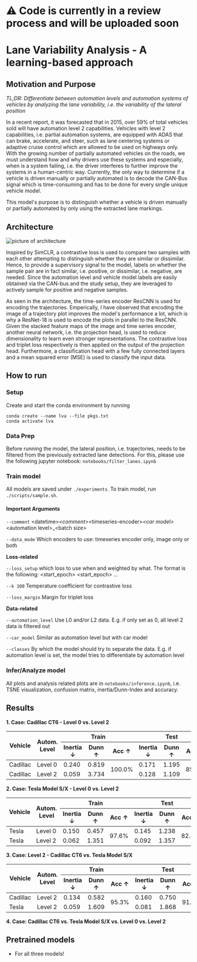 # ⚠️ Code is currently in a review process and will be uploaded soon

# Lane Variability Analysis - A learning-based approach

## Motivation and Purpose

*TL;DR: Differentiate between automation levels and automation systems of vehicles by analyzing the lane variability, i.e. the variability of the lateral position*

In a recent report, it was forecasted that in 2015, over 59\% of total vehicles sold will have automation level 2 capabilities. Vehicles with level 2 capabilities, i.e. partial automation systems, are equipped with ADAS that can brake, accelerate, and steer, such as lane centering systems or adaptive cruise control which are allowed to be used on highways only. With the growing number of partially automated vehicles on the roads, we must understand how and why drivers use these systems and especially, when is a system failing, i.e. the driver interferes to further improve the systems in a human-centric way. Currently, the only way to determine if a vehicle is driven manually or partially automated is to decode the CAN-Bus signal which is time-consuming and has to be done for every single unique vehicle model.

This model's purpose is to distinguish whether a vehicle is driven manually or partially automated by only using the extracted lane markings.

## Architecture
![picture of architecture](assets/lva-architecture.jpg)

Inspired by SimCLR, a contrastive loss is used to compare two samples with each other attempting to distinguish whether they are similar or dissimilar. Hence, to provide a supervisory signal to the model, labels on whether the sample pair are in fact similar, i.e. positive, or dissimilar, i.e. negative, are needed. Since the automation level and vehicle model labels are easily obtained via the CAN-bus and the study setup, they are leveraged to actively sample for positive and negative samples.

As seen in the architecture, the time-series encoder ResCNN is used for encoding the trajectories. Emperically, I have observed that encoding the image of a trajectory plot improves the model's performance a lot, which is why a ResNet-18 is used to encode the plots in parallel to the ResCNN. Given the stacked feature maps of the image and time series encoder, another neural network, i.e. the projection head, is used to reduce dimensionality to learn even stronger representations. The contrastive loss and triplet loss respectively is then applied on the output of the projection head. Furthermore, a classification head with a few fully connected layers and a mean squared error (MSE) is used to classify the input data.

## How to run

### Setup

Create and start the conda environment by running

```
conda create --name lva --file pkgs.txt
conda activate lva
```

### Data Prep
Before running the model, the lateral position, i.e. trajectories, needs to be filtered from the previously extracted lane detections. For this, please use the following jupyter notebook: `notebooks/filter_lanes.ipynb`

### Train model

All models are saved under `./experiments`. To train model, run `./scripts/sample.sh`.

#### Important Arguments

`--comment` \<datetime>_\<comment>_\<timeseries-encoder>_\<car model>_\<automation level>_\<batch size>

`--data_mode` Which encoders to use: timeseries encoder only, image only or both

**Loss-related**

`--loss_setup` which loss to use when and weighted by what. The format is the following: <loss-function> <start_epoch> <loss-function> <start_epoch> ...

`--k 100` Temperature coefficient for contrastive loss

`--loss_margin` Margin for triplet loss

**Data-related**

`--automation_level` Use L0 and/or L2 data. E.g. if only set as 0, all level 2 data is filtered out

`--car_model` Similar as automation level but with car model

`--classes` By which the model should try to separate the data. E.g. if automation level is set, the model tries to differentiate by automation level

### Infer/Analyze model

All plots and analysis related plots are in `notebooks/inference.ipynb`, i.e. TSNE visualization, confusion matrix, inertia/Dunn-Index and accuracy.

## Results

**1. Case: Cadillac CT6 - Level 0 vs. Level 2**

<table>
    <thead>
        <tr>
            <th rowspan=2>Vehicle</th>
            <th rowspan=2>Autom. Level</th>
            <th colspan=3 style="text-align:center">Train</th>
            <th colspan=3 style="text-align:center">Test</th>
        </tr>
        <tr>
            <th>Inertia &#8595;</th>
            <th>Dunn &#8593;</th>
            <th>Acc &#8593;</th>
            <th>Inertia &#8595;</th>
            <th>Dunn &#8593;</th>
            <th>Acc &#8593;</th>
        </tr>
    </thead>
    <tbody>
        <tr>
            <td>Cadillac</td>
            <td>Level 0</td>
            <td>0.240</td>
            <td>0.819</td>
            <td rowspan=2>100.0%</td>
            <td>0.171</td>
            <td>1.195</td>
            <td rowspan=2>85.1%</td>
        </tr>
        <tr>
            <td>Cadillac</td>
            <td>Level 2</td>
            <td>0.059</td>
            <td>3.734</td>
            <td>0.128</td>
            <td>1.109</td>
        </tr>
    </tbody>
</table>

**2. Case: Tesla Model S/X - Level 0 vs. Level 2**


<table>
    <thead>
        <tr>
            <th rowspan=2>Vehicle</th>
            <th rowspan=2>Autom. Level</th>
            <th colspan=3 style="text-align:center">Train</th>
            <th colspan=3 style="text-align:center">Test</th>
        </tr>
        <tr>
            <th>Inertia &#8595;</th>
            <th>Dunn &#8593;</th>
            <th>Acc &#8593;</th>
            <th>Inertia &#8595;</th>
            <th>Dunn &#8593;</th>
            <th>Acc &#8593;</th>
        </tr>
    </thead>
    <tbody>
        <tr>
            <td>Tesla</td>
            <td>Level 0</td>
            <td>0.150</td>
            <td>0.457</td>
            <td rowspan=2>97.6%</td>
            <td>0.145</td>
            <td>1.238</td>
            <td rowspan=2>82.4%</td>
        </tr>
        <tr>
            <td>Tesla</td>
            <td>Level 2</td>
            <td>0.062</td>
            <td>1.351</td>
            <td>0.092</td>
            <td>1.357</td>
        </tr>
    </tbody>
</table>

**3. Case: Level 2 - Cadillac CT6 vs. Tesla Model S/X**


<table>
    <thead>
        <tr>
            <th rowspan=2>Vehicle</th>
            <th rowspan=2>Autom. Level</th>
            <th colspan=3 style="text-align:center">Train</th>
            <th colspan=3 style="text-align:center">Test</th>
        </tr>
        <tr>
            <th>Inertia &#8595;</th>
            <th>Dunn &#8593;</th>
            <th>Acc &#8593;</th>
            <th>Inertia &#8595;</th>
            <th>Dunn &#8593;</th>
            <th>Acc &#8593;</th>
        </tr>
    </thead>
    <tbody>
        <tr>
            <td>Cadillac</td>
            <td>Level 2</td>
            <td>0.134</td>
            <td>0.582</td>
            <td rowspan=2>95.3%</td>
            <td>0.160</td>
            <td>0.750</td>
            <td rowspan=2>91.9%</td>
        </tr>
        <tr>
            <td>Tesla</td>
            <td>Level 2</td>
            <td>0.059</td>
            <td>1.609</td>
            <td>0.081</td>
            <td>1.868</td>
        </tr>
    </tbody>
</table>

**4. Case: Cadillac CT6 vs. Tesla Model S/X vs. Level 0 vs. Level 2**

## Pretrained models

- For all three models!
